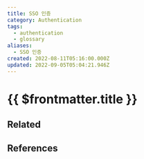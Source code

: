 ```yaml
---
title: SSO 인증
category: Authentication
tags:
  - authentication
  - glossary
aliases:
  - SSO 인증
created: 2022-08-11T05:16:00.000Z
updated: 2022-09-05T05:04:21.946Z
---
```


# {{ $frontmatter.title }}

## Related

## References
